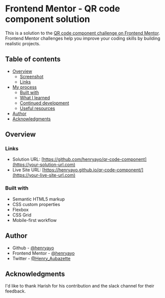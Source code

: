 # Frontend Mentor - QR code component solution

This is a solution to the [QR code component challenge on Frontend Mentor](https://www.frontendmentor.io/challenges/qr-code-component-iux_sIO_H). Frontend Mentor challenges help you improve your coding skills by building realistic projects.

## Table of contents

- [Overview](#overview)
  - [Screenshot](#screenshot)
  - [Links](#links)
- [My process](#my-process)
  - [Built with](#built-with)
  - [What I learned](#what-i-learned)
  - [Continued development](#continued-development)
  - [Useful resources](#useful-resources)
- [Author](#author)
- [Acknowledgments](#acknowledgments)

## Overview

### Links

- Solution URL: [https://github.com/henryayo/qr-code-component](https://your-solution-url.com)
- Live Site URL: [https://henryayo.github.io/qr-code-component/](https://your-live-site-url.com)


### Built with

- Semantic HTML5 markup
- CSS custom properties
- Flexbox
- CSS Grid
- Mobile-first workflow

## Author

- Github - [@henryayo](https://www.github.com)
- Frontend Mentor - [@henryayo](https://www.frontendmentor.io/profile/yourusername)
- Twitter - [@Henry_Aubazette](https://www.twitter.com/yourusername)

## Acknowledgments

I'd like to thank Harish for his contribution and the slack channel for their feedback.
